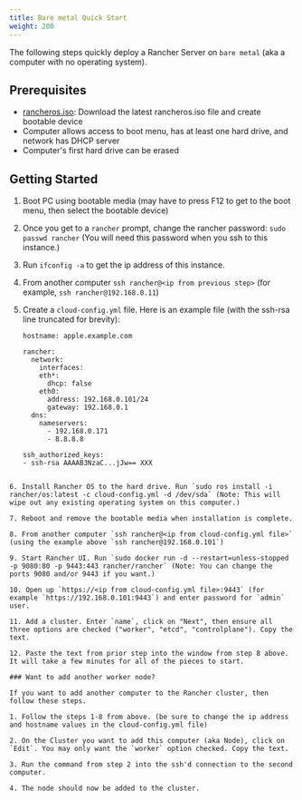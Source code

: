 ```yaml
---
title: Bare metal Quick Start
weight: 200
---
```

The following steps quickly deploy a Rancher Server on `bare metal` (aka a computer with no operating system).

## Prerequisites

- [rancheros.iso](https://github.com/rancher/os/releases): Download the latest rancheros.iso file and create bootable device
- Computer allows access to boot menu, has at least one hard drive, and network has DHCP server
- Computer's first hard drive can be erased


## Getting Started

1. Boot PC using bootable media (may have to press F12 to get to the boot menu, then select the bootable device)

2. Once you get to a `rancher` prompt, change the rancher password: `sudo passwd rancher` (You will need this password when you ssh to this instance.)

3. Run `ifconfig -a` to get the ip address of this instance.

4. From another computer `ssh rancher@<ip from previous step>` (for example, `ssh rancher@192.168.0.11`)

5. Create a `cloud-config.yml` file. Here is an example file (with the ssh-rsa line truncated for brevity):

	```
	hostname: apple.example.com

	rancher:
	  network:
	    interfaces:
        eth*:
          dhcp: false
        eth0:
          address: 192.168.0.101/24
          gateway: 192.168.0.1
      dns:
        nameservers:
          - 192.168.0.171
          - 8.8.8.8

	ssh_authorized_keys:
    - ssh-rsa AAAAB3NzaC...jJw== XXX
  ```   

6. Install Rancher OS to the hard drive. Run `sudo ros install -i rancher/os:latest -c cloud-config.yml -d /dev/sda` (Note: This will wipe out any existing operating system on this computer.)

7. Reboot and remove the bootable media when installation is complete.

8. From another computer `ssh rancher@<ip from cloud-config.yml file>` (using the example above `ssh rancher@192.168.0.101`)

9. Start Rancher UI. Run `sudo docker run -d --restart=unless-stopped -p 9080:80 -p 9443:443 rancher/rancher` (Note: You can change the ports 9080 and/or 9443 if you want.)

10. Open up `https://<ip from cloud-config.yml file>:9443` (for example `https://192.168.0.101:9443`) and enter password for `admin` user.

11. Add a cluster. Enter `name`, click on "Next", then ensure all three options are checked ("worker", "etcd", "controlplane"). Copy the text.

12. Paste the text from prior step into the window from step 8 above. It will take a few minutes for all of the pieces to start.

### Want to add another worker node?

If you want to add another computer to the Rancher cluster, then follow these steps.

1. Follow the steps 1-8 from above. (be sure to change the ip address and hostname values in the cloud-config.yml file)

2. On the Cluster you want to add this computer (aka Node), click on `Edit`. You may only want the `worker` option checked. Copy the text.

3. Run the command from step 2 into the ssh'd connection to the second computer.

4. The node should now be added to the cluster.

